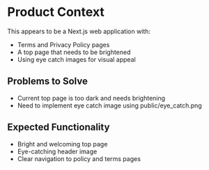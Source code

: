 # Product Context

This appears to be a Next.js web application with:

- Terms and Privacy Policy pages
- A top page that needs to be brightened
- Using eye catch images for visual appeal

## Problems to Solve

- Current top page is too dark and needs brightening
- Need to implement eye catch image using public/eye_catch.png

## Expected Functionality

- Bright and welcoming top page
- Eye-catching header image
- Clear navigation to policy and terms pages
